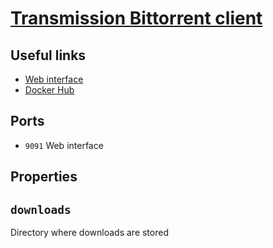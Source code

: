 # [Transmission Bittorrent client](https://transmissionbt.com)

## Useful links

- [Web interface](http://127.0.0.1:9091/transmission/web)
- [Docker Hub](https://hub.docker.com/r/jaymoulin/transmission)

## Ports

- `9091` Web interface

## Properties

## `downloads`

Directory where downloads are stored
